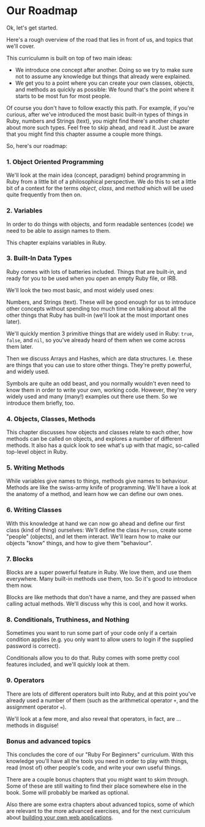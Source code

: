 # Our Roadmap

Ok, let's get started.

Here's a rough overview of the road that lies in front of us, and topics that
we'll cover.

This curriculumn is built on top of two main ideas:

* We introduce one concept after another. Doing so we try to make sure not to
  assume any knowledge but things that already were explained.
* We get you to a point where you can create your own classes, objects, and
  methods as quickly as possible: We found that's the point where it starts to
  be most fun for most people.

Of course you don't have to follow exactly this path. For example, if you're
curious, after we've introduced the most basic built-in types of things in
Ruby, numbers and Strings (text), you might find there's another chapter
about more such types. Feel free to skip ahead, and read it. Just be aware
that you might find this chapter assume a couple more things.

So, here's our roadmap:

### 1. Object Oriented Programming

We'll look at the main idea (concept, paradigm) behind programming in Ruby
from a little bit of a philosophical perspective. We do this to set a little
bit of a context for the terms *object*, *class*, and *method* which will
be used quite frequently from then on.

### 2. Variables

In order to do things with objects, and form readable sentences (code) we
need to be able to assign names to them.

This chapter explains variables in Ruby.

### 3. Built-In Data Types

Ruby comes with lots of batteries included. Things that are built-in, and
ready for you to be used when you open an empty Ruby file, or IRB.

We'll look the two most basic, and most widely used ones:

Numbers, and Strings (text). These will be good enough for us to introduce
other concepts without spending too much time on talking about all the other
things that Ruby has built-in (we'll look at the most important ones later).

We'll quickly mention 3 primitive things that are widely used in Ruby: `true`,
`false`, and `nil`, so you've already heard of them when we come across them
later.

Then we discuss Arrays and Hashes, which are data structures. I.e. these are
things that you can use to store other things. They're pretty powerful, and
widely used.

Symbols are quite an odd beast, and you normally wouldn't even need to know
them in order to write your own, working code. However, they're very widely
used and many (many!) examples out there use them. So we introduce them
briefly, too.

### 4. Objects, Classes, Methods

This chapter discusses how objects and classes relate to each other, how
methods can be called on objects, and explores a number of different methods.
It also has a quick look to see what's up with that magic, so-called top-level
object in Ruby.

### 5. Writing Methods

While variables give names to things, methods give names to behaviour.  Methods
are like the swiss-army knife of programming.  We'll have a look at the anatomy
of a method, and learn how we can define our own ones.

### 6. Writing Classes

With this knowledge at hand we can now go ahead and define our first class
(kind of thing) ourselves: We'll define the class `Person`, create some
"people" (objects), and let them interact. We'll learn how to make our objects
"know" things, and how to give them "behaviour".

### 7. Blocks

Blocks are a super powerful feature in Ruby. We love them, and use them
everywhere. Many built-in methods use them, too. So it's good to introduce
them now.

Blocks are like methods that don't have a name, and they are passed when
calling actual methods. We'll discuss why this is cool, and how it works.

### 8. Conditionals, Truthiness, and Nothing

Sometimes you want to run some part of your code only if a certain condition
applies (e.g. you only want to allow users to login if the supplied password
is correct).

Conditionals allow you to do that. Ruby comes with some pretty cool features
included, and we'll quickly look at them.

### 9. Operators

There are lots of different operators built into Ruby, and at this point
you've already used a number of them (such as the arithmetical operator `+`,
and the assignment operator `=`).

We'll look at a few more, and also reveal that operators, in fact, are ...
methods in disguise!

### Bonus and advanced topics

This concludes the core of our "Ruby For Beginners" curriculum. With this
knowledge you'll have all the tools you need in order to play with things, read
(most of) other people's code, and write your own useful things.

There are a couple bonus chapters that you might want to skim through. Some of
these are still waiting to find their place somewhere else in the book. Some
will probably be marked as optional.

Also there are some extra chapters about advanced topics, some of which are
relevant to the more advanced exercises, and for the next curriculum about
[building your own web applications](http://webapps-for-beginners.rubymonstas.org/).
